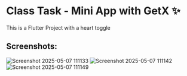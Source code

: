 # Class Task - Mini App with GetX ✨

This is a Flutter Project with a heart toggle

## Screenshots:

![Screenshot 2025-05-07 111133](https://github.com/user-attachments/assets/fd13ef03-ae19-42d4-ae61-84f0a7af8517)
![Screenshot 2025-05-07 111142](https://github.com/user-attachments/assets/fe750046-a329-4c9f-8b13-2a92671aab6f)
![Screenshot 2025-05-07 111149](https://github.com/user-attachments/assets/bd1a51d8-58e8-4678-a426-110063903936)

